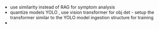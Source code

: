 - use similarity instead of RAG for symptom analysis
- quantize models YOLO , use vision transformer for obj det - setup the transformer similar to the YOLO model ingestion structure for training
- 